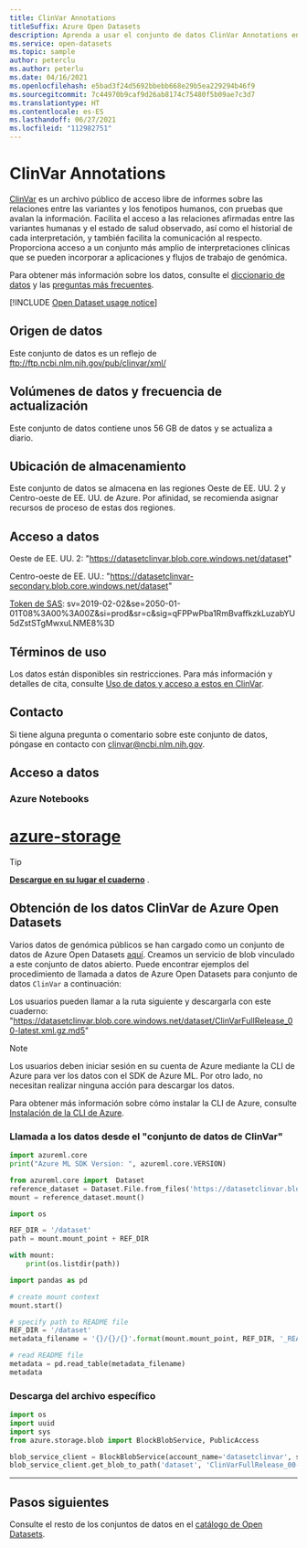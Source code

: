 ```yaml
---
title: ClinVar Annotations
titleSuffix: Azure Open Datasets
description: Aprenda a usar el conjunto de datos ClinVar Annotations en Azure Open Datasets.
ms.service: open-datasets
ms.topic: sample
author: peterclu
ms.author: peterlu
ms.date: 04/16/2021
ms.openlocfilehash: e5bad3f24d5692bbebb668e29b5ea229294b46f9
ms.sourcegitcommit: 7c44970b9caf9d26ab8174c75480f5b09ae7c3d7
ms.translationtype: HT
ms.contentlocale: es-ES
ms.lasthandoff: 06/27/2021
ms.locfileid: "112982751"
---
```

# <a name="clinvar-annotations"></a>ClinVar Annotations

[ClinVar](https://www.ncbi.nlm.nih.gov/clinvar/) es un archivo público de acceso libre de informes sobre las relaciones entre las variantes y los fenotipos humanos, con pruebas que avalan la información. Facilita el acceso a las relaciones afirmadas entre las variantes humanas y el estado de salud observado, así como el historial de cada interpretación, y también facilita la comunicación al respecto. Proporciona acceso a un conjunto más amplio de interpretaciones clínicas que se pueden incorporar a aplicaciones y flujos de trabajo de genómica.

Para obtener más información sobre los datos, consulte el [diccionario de datos](https://www.ncbi.nlm.nih.gov/projects/clinvar/ClinVarDataDictionary.pdf) y las [preguntas más frecuentes](https://www.ncbi.nlm.nih.gov/clinvar/docs/faq/).

[!INCLUDE [Open Dataset usage notice](../../includes/open-datasets-usage-note.md)]

## <a name="data-source"></a>Origen de datos

Este conjunto de datos es un reflejo de ftp://ftp.ncbi.nlm.nih.gov/pub/clinvar/xml/

## <a name="data-volumes-and-update-frequency"></a>Volúmenes de datos y frecuencia de actualización

Este conjunto de datos contiene unos 56 GB de datos y se actualiza a diario.

## <a name="storage-location"></a>Ubicación de almacenamiento

Este conjunto de datos se almacena en las regiones Oeste de EE. UU. 2 y Centro-oeste de EE. UU. de Azure. Por afinidad, se recomienda asignar recursos de proceso de estas dos regiones.

## <a name="data-access"></a>Acceso a datos

Oeste de EE. UU. 2: "https://datasetclinvar.blob.core.windows.net/dataset"

Centro-oeste de EE. UU.: "https://datasetclinvar-secondary.blob.core.windows.net/dataset"

[Token de SAS](../storage/common/storage-sas-overview.md): sv=2019-02-02&se=2050-01-01T08%3A00%3A00Z&si=prod&sr=c&sig=qFPPwPba1RmBvaffkzkLuzabYU5dZstSTgMwxuLNME8%3D

## <a name="use-terms"></a>Términos de uso
Los datos están disponibles sin restricciones. Para más información y detalles de cita, consulte [Uso de datos y acceso a estos en ClinVar](https://www.ncbi.nlm.nih.gov/clinvar/docs/maintenance_use/).

## <a name="contact"></a>Contacto

Si tiene alguna pregunta o comentario sobre este conjunto de datos, póngase en contacto con clinvar@ncbi.nlm.nih.gov.

## <a name="data-access"></a>Acceso a datos

### <a name="azure-notebooks"></a>Azure Notebooks

# <a name="azure-storage"></a>[azure-storage](#tab/azure-storage)

<!-- nbstart https://opendatasets-api.azure.com/discoveryapi/OpenDataset/DownloadNotebook?serviceType=AzureNotebooks&package=azure-storage&registryId=genomics-clinvar -->

> [!TIP]
> **[Descargue en su lugar el cuaderno](https://opendatasets-api.azure.com/discoveryapi/OpenDataset/DownloadNotebook?serviceType=AzureNotebooks&package=azure-storage&registryId=genomics-clinvar)** .

## <a name="getting-the-clinvar-data-from-azure-open-dataset"></a>Obtención de los datos ClinVar de Azure Open Datasets

Varios datos de genómica públicos se han cargado como un conjunto de datos de Azure Open Datasets [aquí](https://azure.microsoft.com/services/open-datasets/catalog/). Creamos un servicio de blob vinculado a este conjunto de datos abierto. Puede encontrar ejemplos del procedimiento de llamada a datos de Azure Open Datasets para conjunto de datos `ClinVar` a continuación:

Los usuarios pueden llamar a la ruta siguiente y descargarla con este cuaderno: "https://datasetclinvar.blob.core.windows.net/dataset/ClinVarFullRelease_00-latest.xml.gz.md5"

> [!NOTE]
> Los usuarios deben iniciar sesión en su cuenta de Azure mediante la CLI de Azure para ver los datos con el SDK de Azure ML. Por otro lado, no necesitan realizar ninguna acción para descargar los datos.

Para obtener más información sobre cómo instalar la CLI de Azure, consulte [Instalación de la CLI de Azure](/cli/azure/install-azure-cli).

### <a name="calling-the-data-from--clinvar-data-set"></a>Llamada a los datos desde el "conjunto de datos de ClinVar"

```python
import azureml.core
print("Azure ML SDK Version: ", azureml.core.VERSION)
```

```python
from azureml.core import  Dataset
reference_dataset = Dataset.File.from_files('https://datasetclinvar.blob.core.windows.net/dataset')
mount = reference_dataset.mount()
```

```python
import os

REF_DIR = '/dataset'
path = mount.mount_point + REF_DIR

with mount:
    print(os.listdir(path))
```

```python
import pandas as pd

# create mount context
mount.start()

# specify path to README file
REF_DIR = '/dataset'
metadata_filename = '{}/{}/{}'.format(mount.mount_point, REF_DIR, '_README')

# read README file
metadata = pd.read_table(metadata_filename)
metadata
```

### <a name="download-the-specific-file"></a>Descarga del archivo específico

```python
import os
import uuid
import sys
from azure.storage.blob import BlockBlobService, PublicAccess

blob_service_client = BlockBlobService(account_name='datasetclinvar', sas_token='sv=2019-02-02&se=2050-01-01T08%3A00%3A00Z&si=prod&sr=c&sig=qFPPwPba1RmBvaffkzkLuzabYU5dZstSTgMwxuLNME8%3D')     
blob_service_client.get_blob_to_path('dataset', 'ClinVarFullRelease_00-latest.xml.gz.md5', './ClinVarFullRelease_00-latest.xml.gz.md5')
```

<!-- nbend -->

---

## <a name="next-steps"></a>Pasos siguientes

Consulte el resto de los conjuntos de datos en el [catálogo de Open Datasets](dataset-catalog.md).
